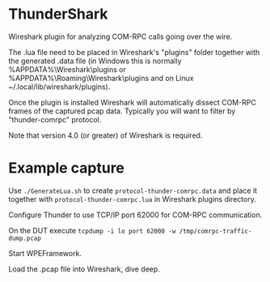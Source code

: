 # ThunderShark
Wireshark plugin for analyzing COM-RPC calls going over the wire.

The .lua file need to be placed in Wireshark's "plugins" folder
together with the generated .data file (in Windows this is normally
%APPDATA%\Wireshark\plugins or %APPDATA%\Roaming\Wireshark\plugins
and on Linux ~/.local/lib/wireshark/plugins).

Once the plugin is installed Wireshark will automatically dissect COM-RPC
frames of the captured pcap data. Typically you will want to filter
by "thunder-comrpc" protocol.

Note that version 4.0 (or greater) of Wireshark is required.

# Example capture

Use ```./GenerateLua.sh``` to create ```protocol-thunder-comrpc.data``` and place it
together with ```protocol-thunder-comrpc.lua``` in Wireshark plugins directory.

Configure Thunder to use TCP/IP port 62000 for COM-RPC communication.

On the DUT execute
```tcpdump -i lo port 62000 -w /tmp/comrpc-traffic-dump.pcap```

Start WPEFramework.

Load the .pcap file into Wireshark, dive deep.
